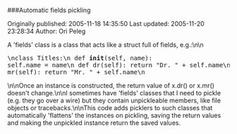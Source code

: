 ###Automatic fields pickling

Originally published: 2005-11-18 14:35:50
Last updated: 2005-11-20 23:28:34
Author: Ori Peleg

A 'fields' class is a class that acts like a struct full of fields, e.g.:\n\n<pre>\nclass Titles:\n  def __init__(self, name): self.name = name\n  def dr(self): return "Dr. " + self.name\n  def mr(self): return "Mr. " + self.name\n</pre>\n\nOnce an instance is constructed, the return value of x.dr() or x.mr() doesn't change.\n\nI sometimes have 'fields' classes that I need to pickle (e.g. they go over a wire) but they contain unpickleable members, like file objects or tracebacks.\n\nThis code adds picklers to such classes that automatically 'flattens' the instances on pickling, saving the return values and making the unpickled instance return the saved values.